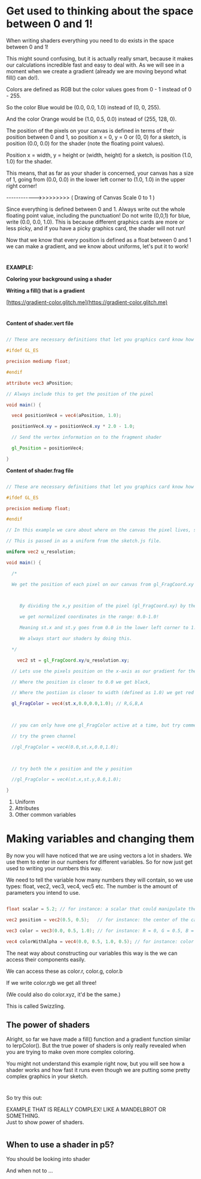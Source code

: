 # Get used to thinking about the space between 0 and 1!

When writing shaders everything you need to do exists in the space between 0 and 1!

This might sound confusing, but it is actually really smart, because it makes our calculations incredible fast and easy to deal with. As we will see in a moment when we create a gradient (already we are moving beyond what fill() can do!).

Colors are defined as RGB but the color values goes from 0 - 1 instead of 0 - 255. 

So the color Blue would be (0.0, 0.0, 1.0) instead of (0, 0, 255).

And the color Orange would be (1.0, 0.5, 0.0) instead of (255, 128, 0).

The position of the pixels on your canvas is defined in terms of their position between 0 and 1, so position x = 0, y = 0 or (0, 0) for a sketch, is position (0.0, 0.0) for the shader (note the floating point values). 

Position x = width, y = height or (width, height) for a sketch, is position (1.0, 1.0) for the shader.

This means, that as far as your shader is concerned, your canvas has a size of 1, going from (0.0, 0.0) in the lower left corner to (1.0, 1.0) in the upper right corner!

------------>>>>>>>>> ( Drawing of Canvas Scale 0 to 1 )



Since everything is defined between 0 and 1. Always write out the whole floating point value, including the punctuation! Do not write (0,0,1) for blue, write (0.0, 0.0, 1.0). This is because different graphics cards are more or less picky, and if you have a picky graphics card, the shader will not run!

Now that we know that every position is defined as a float between 0 and 1 we can make a gradient, and we know about uniforms, let's put it to work!

#

**EXAMPLE:**

**Coloring your background using a shader**

**Writing a fill() that is a gradient**

[https://gradient-color.glitch.me](https://gradient-color.glitch.me)
#

**Content of shader.vert file**

```glsl

// These are necessary definitions that let you graphics card know how to render the shader

#ifdef GL_ES

precision mediump float;

#endif

attribute vec3 aPosition;

// Always include this to get the position of the pixel

void main() {

  vec4 positionVec4 = vec4(aPosition, 1.0);

  positionVec4.xy = positionVec4.xy * 2.0 - 1.0;

  // Send the vertex information on to the fragment shader

  gl_Position = positionVec4;

}

```

**Content of shader.frag file**

```glsl

// These are necessary definitions that let you graphics card know how to render the shader

#ifdef GL_ES

precision mediump float;

#endif

// In this example we care about where on the canvas the pixel lives, so we need to know the size of the canvas.

// This is passed in as a uniform from the sketch.js file.

uniform vec2 u_resolution;

void main() {

  /*

  We get the position of each pixel on our canvas from gl_FragCoord.xy (a built in shader function).

  

     By dividing the x,y position of the pixel (gl_FragCoord.xy) by the width,height of the canvas (u_resolution.xy)

     we get normalized coordinates in the range: 0.0-1.0!

     Meaning st.x and st.y goes from 0.0 in the lower left corner to 1.0 in the upper right corner.

     We always start our shaders by doing this.

  */

	vec2 st = gl_FragCoord.xy/u_resolution.xy;

  // Lets use the pixels position on the x-axis as our gradient for the red color

  // Where the position is closer to 0.0 we get black,

  // Where the postiion is closer to width (defined as 1.0) we get red 

  gl_FragColor = vec4(st.x,0.0,0.0,1.0); // R,G,B,A

  

  // you can only have one gl_FragColor active at a time, but try commenting the others out

  // try the green channel

  //gl_FragColor = vec4(0.0,st.x,0.0,1.0); 

  

  // try both the x position and the y position

  //gl_FragColor = vec4(st.x,st.y,0.0,1.0); 

}

```

1. Uniform
2. Attributes
3. Other common variables

# Making variables and changing them

By now you will have noticed that we are using vectors a lot in shaders. We use them to enter in our numbers for different variables. So for now just get used to writing your numbers this way.

We need to tell the variable how many numbers they will contain, so we use types: float, vec2, vec3, vec4, vec5 etc. The number is the amount of parameters you intend to use. 

```glsl

float scalar = 5.2; // for instance: a scalar that could manipulate the color in some way

vec2 position = vec2(0.5, 0.5);   // for instance: the center of the canvas (width/2, height/2)

vec3 color = vec3(0.0, 0.5, 1.0); // for instance: R = 0, G = 0.5, B = 1.0

vec4 colorWithAlpha = vec4(0.0, 0.5, 1.0, 0.5); // for instance: color that is half transparent A = 0.5

```

The neat way about constructing our variables this way is the we can access their components easily.

We can access these as color.r, color.g, color.b

If we write color.rgb we get all three!

(We could also do color.xyz, it'd be the same.)

This is called Swizzling.


## The power of shaders

Alright, so far we have made a fill() function and a gradient function similar to lerpColor(). But the true power of shaders is only really revealed when you are trying to make oven more complex coloring. 

You might not understand this example right now, but you will see how a shader works and how fast it runs even though we are putting some pretty complex graphics in your sketch.

#

So try this out:

EXAMPLE THAT IS REALLY COMPLEX! LIKE A MANDELBROT OR SOMETHING. \
Just to show power of shaders.

#


## When to use a shader in p5?

You should be looking into shader

And when not to ...
